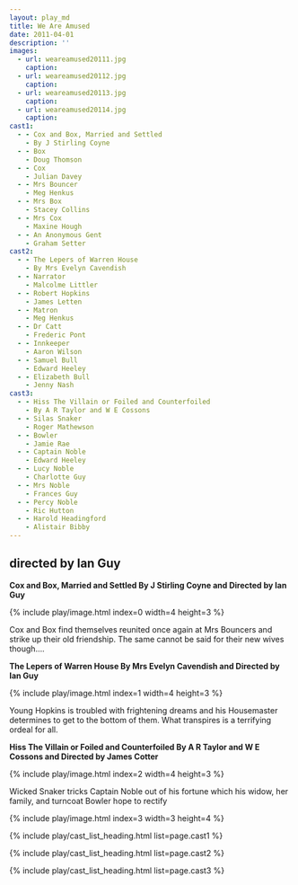 ```yaml
---
layout: play_md
title: We Are Amused
date: 2011-04-01
description: ''
images:
  - url: weareamused20111.jpg
    caption:
  - url: weareamused20112.jpg
    caption:
  - url: weareamused20113.jpg
    caption:
  - url: weareamused20114.jpg
    caption:
cast1:
  - - Cox and Box, Married and Settled
    - By J Stirling Coyne
  - - Box
    - Doug Thomson
  - - Cox
    - Julian Davey
  - - Mrs Bouncer
    - Meg Henkus
  - - Mrs Box
    - Stacey Collins
  - - Mrs Cox
    - Maxine Hough
  - - An Anonymous Gent
    - Graham Setter
cast2:
  - - The Lepers of Warren House
    - By Mrs Evelyn Cavendish
  - - Narrator
    - Malcolme Littler
  - - Robert Hopkins
    - James Letten
  - - Matron
    - Meg Henkus
  - - Dr Catt
    - Frederic Pont
  - - Innkeeper
    - Aaron Wilson
  - - Samuel Bull
    - Edward Heeley
  - - Elizabeth Bull
    - Jenny Nash
cast3:
  - - Hiss The Villain or Foiled and Counterfoiled
    - By A R Taylor and W E Cossons
  - - Silas Snaker
    - Roger Mathewson
  - - Bowler
    - Jamie Rae
  - - Captain Noble
    - Edward Heeley
  - - Lucy Noble
    - Charlotte Guy
  - - Mrs Noble
    - Frances Guy
  - - Percy Noble
    - Ric Hutton
  - - Harold Headingford
    - Alistair Bibby
---
```


## directed by Ian Guy

**Cox and Box, Married and Settled By J Stirling Coyne and Directed by Ian Guy**

{% include play/image.html index=0 width=4 height=3 %}

Cox and Box find themselves reunited once again at Mrs Bouncers and strike up their old friendship. The same cannot be said for their new wives though….

**The Lepers of Warren House By Mrs Evelyn Cavendish and Directed by Ian Guy**

{% include play/image.html index=1 width=4 height=3 %}

Young Hopkins is troubled with frightening dreams and his Housemaster determines to get to the bottom of them. What transpires is a terrifying ordeal for all.

**Hiss The Villain or Foiled and Counterfoiled By A R Taylor and W E Cossons and Directed by James Cotter**

{% include play/image.html index=2 width=4 height=3 %}

Wicked Snaker tricks Captain Noble out of his fortune which his widow, her family, and turncoat Bowler hope to rectify

{% include play/image.html index=3 width=3 height=4 %}

{% include play/cast_list_heading.html list=page.cast1 %}

{% include play/cast_list_heading.html list=page.cast2 %}

{% include play/cast_list_heading.html list=page.cast3 %}
